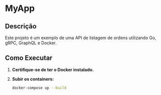 # MyApp

## Descrição

Este projeto é um exemplo de uma API de listagem de ordens utilizando Go, gRPC, GraphQL e Docker.

## Como Executar

1. **Certifique-se de ter o Docker instalado.**
   
2. **Subir os containers:**
   ```bash
   docker-compose up --build
